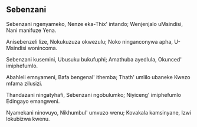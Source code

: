 ## Sebenzani

Sebenzani ngenyameko, Nenze eka-Thix' intando;
Wenjenjalo uMsindisi, Nani manifuze Yena.

Anisebenzeli lize, Nokukuzuza okwezulu;
Noko ninganconywa apha, U-Msindisi wonincoma.

Sebenzani kusemini, Ubusuku bukufuphi;
Amathuba ayedlula, Okunced' imiphefumlo.

Abahleli emnyameni, Bafa bengenal' ithemba;
Thath' umlilo ubaneke Kwezo mfama zilusizi.

Thandazani ningatyhafi, Sebenzani ngobulumko;
Niyiceng' imiphefumlo Edingayo emangweni.

Nyamekani ninovuyo, Nikhumbul' umvuzo wenu;
Kovakala kamsinyane, Izwi lokubizwa kwenu.

